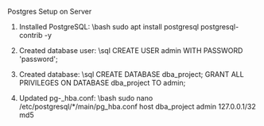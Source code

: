  Postgres Setup on Server
1. Installed PostgreSQL:
   \bash
   sudo apt install postgresql postgresql-contrib -y

2. Created database user:
   \sql
   CREATE USER admin WITH PASSWORD 'password';

3. Created database:
   \sql
   CREATE DATABASE dba_project;
   GRANT ALL PRIVILEGES ON DATABASE dba_project TO admin;

4. Updated pg-_hba.conf:
   \bash
   sudo nano /etc/postgresql/*/main/pg_hba.conf
   host    dba_project    admin    127.0.0.1/32    md5

